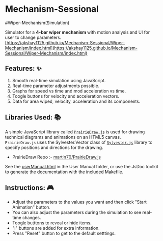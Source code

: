 # Mechanism-Sessional
#Wiper-Mechanism(Simulation)

Simulator for a **4-bar wiper mechanism** with motion analysis and UI for user to change parameters.<br>
[https://akshay1125.github.io/Mechanism-Sessional/Wiper-Mechanism/index.html](https://akshay1125.github.io/Mechanism-Sessional/Wiper-Mechanism/index.html)

## Features: ✨
1. Smooth real-time simulation using JavaScript.
2. Real-time parameter adjustments possible.
3. Graphs for speed vs time and mod acceleration vs time.
4. Toogle buttons for velocity and acceleration vectors.
5. Data for area wiped, velocity, acceleration and its components. 

## Libraries Used: 📚
A simple JavaScript library called [``PrairieDraw.js``](https://prairielearn.readthedocs.io/en/latest/PrairieDraw/) is used for drawing technical diagrams and animations on an HTML5 canvas. <br>
``PrairieDraw.js`` uses the Sylvester.Vector class of [``Sylvester.js``](http://sylvester.jcoglan.com/docs.html) library to specify positions and directions for the drawing.
<br>

- PrairieDraw Repo :- [martin70/PrairieDraw.js](https://github.com/martin70/PrairieDraw.js)

See the [userManual.html](https://akshay1125.github.io/Mechanism-Sessional/Wiper-Mechanism/User%20Manual/userManual.html) in the User Manual folder, or use the JsDoc toolkit to generate the documentation with the included Makefile.

## Instructions: 🎮
- Adjust the parameters to the values you want and then click "Start Animation" button.
- You can also adjust the parameters during the simulation to see real-time changes.
- Toogle butttons to reveal or hide items.
- "i" buttons are added for extra information.
- Press "Reset" button to get to the default setttings.
